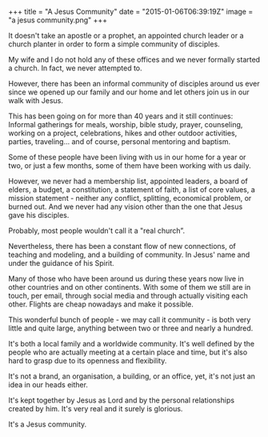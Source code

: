 +++
title = "A Jesus Community"
date = "2015-01-06T06:39:19Z"
image = "a jesus community.png"
+++

It doesn't take an apostle or a prophet, an appointed church leader or a church planter in order to form a simple community of disciples.

My wife and I do not hold any of these offices and we never formally started a church. In fact, we never attempted to.

However, there has been an informal community of disciples around us ever since we opened up our family and our home and let others join us in our walk with Jesus.

This has been going on for more than 40 years and it still continues: Informal gatherings for meals, worship, bible study, prayer, counseling, working on a project, celebrations, hikes and other outdoor activities, parties, traveling... and of course, personal mentoring and baptism.

Some of these people have been living with us in our home for a year or two, or just a few months, some of them have been working with us daily.

However, we never had a membership list, appointed leaders, a board of elders, a budget, a constitution, a statement of faith, a list of core values, a mission statement - neither any conflict, splitting, economical problem, or burned out. And we never had any vision other than the one that Jesus gave his disciples.

Probably, most people wouldn't call it a "real church”.

Nevertheless, there has been a constant flow of new connections, of teaching and modeling, and a building of community. In Jesus' name and under the guidance of his Spirit.

Many of those who have been around us during these years now live in other countries and on other continents. With some of them we still are in touch, per email, through social media and through actually visiting each other. Flights are cheap nowadays and make it possible.

This wonderful bunch of people - we may call it community - is both very little and quite large, anything between two or three and nearly a hundred.

It's both a local family and a worldwide community. It's well defined by the people who are actually meeting at a certain place and time, but it's also hard to grasp due to its openness and flexibility.

It's not a brand, an organisation, a building, or an office, yet, it's not just an idea in our heads either.

It's kept together by Jesus as Lord and by the personal relationships created by him. It's very real and it surely is glorious.

It's a Jesus community.
